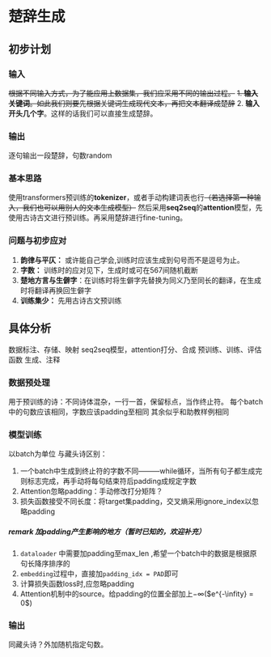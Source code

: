 # 楚辞生成

## 初步计划
### 输入
~~根据不同输入方式，为了能应用上数据集，我们应采用不同的输出过程。~~
~~1. **输入关键词**。如此我们则要先根据关键词生成现代文本，再把文本翻译成楚辞~~
2. **输入开头几个字**。这样的话我们可以直接生成楚辞。

### 输出
逐句输出一段楚辞，句数random

### 基本思路
使用transformers预训练的**tokenizer**，或者手动构建词表也行~~（若选择第一种输入，我们也可以用别人的文本生成模型）~~
然后采用**seq2seq**的**attention**模型，先使用古诗古文进行预训练。再采用楚辞进行fine-tuning。

### 问题与初步应对
1. **韵律与平仄：** 或许能自己学会,训练时应该生成到句号而不是逗号为止。
2. **字数：** 训练时的应对见下，生成时或可在567间随机截断
3. **楚地方言与生僻字**：在训练时将生僻字先替换为同义乃至同长的翻译，在生成时将翻译再换回生僻字
4. **训练集少：** 先用古诗古文预训练

## 具体分析
数据标注、存储、映射 
seq2seq模型，attention打分、合成 
预训练、训练、评估函数
生成、注释 
### 数据预处理
用于预训练的诗：不同诗体混杂，一行一首，保留标点，当作终止符。
每个batch中的句数应该相同，字数应该padding至相同
其余似乎和助教样例相同

### 模型训练
以batch为单位
与藏头诗区别：
1. 一个batch中生成到终止符的字数不同———while循环，当所有句子都生成完则标志完成，再手动将每句结束符后padding成规定字数
2. Attention忽略padding：手动修改打分矩阵？
3. 损失函数接受不同长度：将target集padding，交叉熵采用ignore_index以忽略padding

##### remark 加padding产生影响的地方（暂时已知的，欢迎补充）
1. `dataloader` 中需要加padding至max_len ,希望一个batch中的数据是根据原句长降序排序的
2. `embedding`过程中，直接加`padding_idx = PAD`即可
3. 计算损失函数loss时,应忽略padding
4. Attention机制中的source。给padding的位置全部加上$-\infty$($e^{-\infity} = 0$)

### 输出
同藏头诗？外加随机指定句数。

